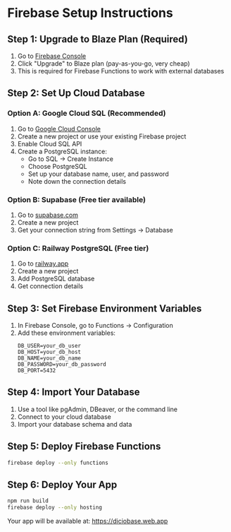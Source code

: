 # Firebase Setup Instructions

## Step 1: Upgrade to Blaze Plan (Required)
1. Go to [Firebase Console](https://console.firebase.google.com/project/diciobase/usage/details)
2. Click "Upgrade" to Blaze plan (pay-as-you-go, very cheap)
3. This is required for Firebase Functions to work with external databases

## Step 2: Set Up Cloud Database

### Option A: Google Cloud SQL (Recommended)
1. Go to [Google Cloud Console](https://console.cloud.google.com/)
2. Create a new project or use your existing Firebase project
3. Enable Cloud SQL API
4. Create a PostgreSQL instance:
   - Go to SQL → Create Instance
   - Choose PostgreSQL
   - Set up your database name, user, and password
   - Note down the connection details

### Option B: Supabase (Free tier available)
1. Go to [supabase.com](https://supabase.com)
2. Create a new project
3. Get your connection string from Settings → Database

### Option C: Railway PostgreSQL (Free tier)
1. Go to [railway.app](https://railway.app)
2. Create a new project
3. Add PostgreSQL database
4. Get connection details

## Step 3: Set Firebase Environment Variables
1. In Firebase Console, go to Functions → Configuration
2. Add these environment variables:
   ```
   DB_USER=your_db_user
   DB_HOST=your_db_host
   DB_NAME=your_db_name
   DB_PASSWORD=your_db_password
   DB_PORT=5432
   ```

## Step 4: Import Your Database
1. Use a tool like pgAdmin, DBeaver, or the command line
2. Connect to your cloud database
3. Import your database schema and data

## Step 5: Deploy Firebase Functions
```bash
firebase deploy --only functions
```

## Step 6: Deploy Your App
```bash
npm run build
firebase deploy --only hosting
```

Your app will be available at: https://diciobase.web.app 